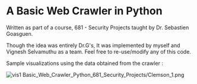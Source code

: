 A Basic Web Crawler in Python
==============================

Written as part of a course, 681 - Security Projects taught by Dr. Sebastien Goasguen.

Though the idea was entirely Dr.G's, It was implemented by myself and Vignesh Selvamuthu as a team. Feel free to re-use/modify any of this code.

Sample visualizations using the data obtained from the crawler :

![vis1](username.github.com/repository/img/image.jpg) Basic_Web_Crawler_Python_681_Security_Projects/Clemson_1.png
